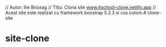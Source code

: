 // Autor: Ilie Briceag
// Titlu: Clona site www.itschool-clone.netlify.app
// Acest site este realizat cu framework boostrap 5.2.3 si css cutom.# clone-site

# site-clone

